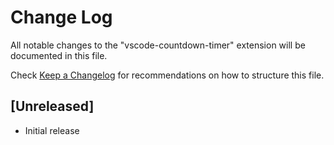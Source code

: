 # Change Log

All notable changes to the "vscode-countdown-timer" extension will be documented in this file.

Check [Keep a Changelog](http://keepachangelog.com/) for recommendations on how to structure this file.

## [Unreleased]

- Initial release
